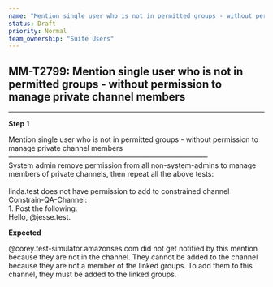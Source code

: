 ```yaml
---
name: "Mention single user who is not in permitted groups - without permission to manage private channel members"
status: Draft
priority: Normal
team_ownership: "Suite Users"
---
```


## MM-T2799: Mention single user who is not in permitted groups - without permission to manage private channel members

---

**Step 1**

Mention single user who is not in permitted groups - without permission to manage private channel members\
————————————————————————————\
System admin remove permission from all non-system-admins to manage members of private channels, then repeat all the above tests:\
\
linda.test does not have permission to add to constrained channel Constrain-QA-Channel:\
1\. Post the following:\
Hello, @jesse.test.

**Expected**

@corey.test-simulator.amazonses.com did not get notified by this mention because they are not in the channel. They cannot be added to the channel because they are not a member of the linked groups. To add them to this channel, they must be added to the linked groups.
